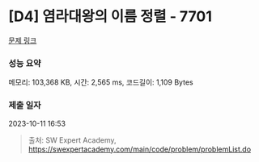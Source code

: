 # [D4] 염라대왕의 이름 정렬 - 7701 

[문제 링크](https://swexpertacademy.com/main/code/problem/problemDetail.do?contestProbId=AWqU0zh6rssDFARG) 

### 성능 요약

메모리: 103,368 KB, 시간: 2,565 ms, 코드길이: 1,109 Bytes

### 제출 일자

2023-10-11 16:53



> 출처: SW Expert Academy, https://swexpertacademy.com/main/code/problem/problemList.do
